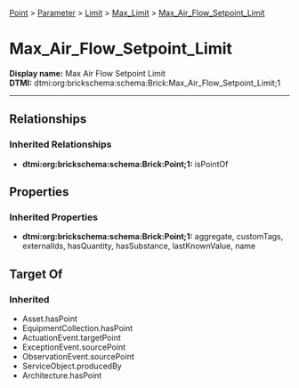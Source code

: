 [Point](../../../../Point.md) > [Parameter](../../../Parameter.md) > [Limit](../../Limit.md) > [Max_Limit](../Max_Limit.md) > [Max_Air_Flow_Setpoint_Limit](.)
# Max_Air_Flow_Setpoint_Limit

**Display name:** Max Air Flow Setpoint Limit<br />
**DTMI:** dtmi:org:brickschema:schema:Brick:Max_Air_Flow_Setpoint_Limit;1

---
## Relationships
### Inherited Relationships
* **dtmi:org:brickschema:schema:Brick:Point;1:** isPointOf
## Properties
### Inherited Properties
* **dtmi:org:brickschema:schema:Brick:Point;1:** aggregate, customTags, externalIds, hasQuantity, hasSubstance, lastKnownValue, name
## Target Of
### Inherited
* Asset.hasPoint
* EquipmentCollection.hasPoint
* ActuationEvent.targetPoint
* ExceptionEvent.sourcePoint
* ObservationEvent.sourcePoint
* ServiceObject.producedBy
* Architecture.hasPoint
